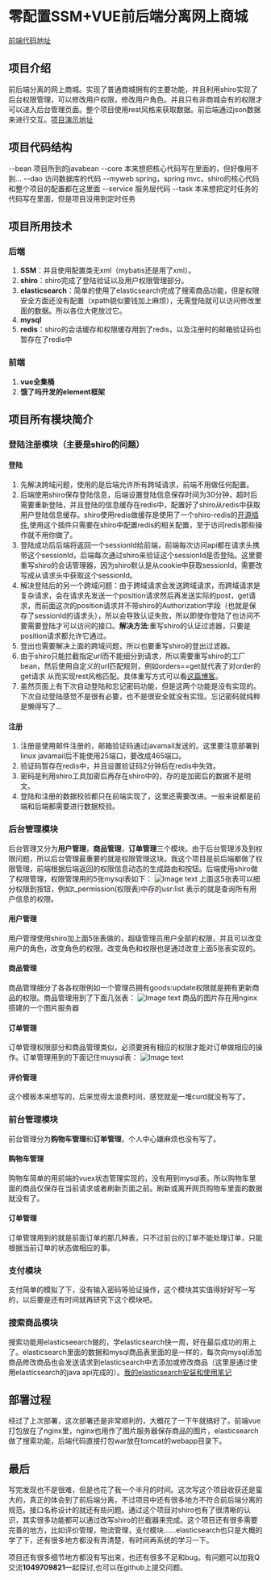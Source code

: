 # 零配置SSM+VUE前后端分离网上商城
[前端代码地址](https://github.com/fanshanchao/shop-vue)
## 项目介绍
前后端分离的网上商城。实现了普通商城拥有的主要功能，并且利用shiro实现了后台权限管理，可以修改用户权限，修改用户角色。并且只有非商城会有的权限才可以进入后台管理页面。整个项目使用rest风格来获取数据。前后端通过json数据来进行交互。[项目演示地址](http://120.76.56.254:8084/#/)
## 项目代码结构
--bean  项目所到的javabean
--core  本来想把核心代码写在里面的，但好像用不到...
--dao  访问数据库的代码
--myweb spring，spring mvc，shiro的核心代码和整个项目的配置都在这里面
--service 服务层代码
--task 本来想把定时任务的代码写在里面，但是项目没用到定时任务



## 项目所用技术
### 后端
1. **SSM**：并且使用配置类无xml（mybatis还是用了xml）。
2. **shiro**：shiro完成了登陆验证以及用户权限管理部分。
3. **elasticsearch**：简单的使用了elasticsearch完成了搜索商品功能，但是权限安全方面还没有配置（xpath貌似要钱加上麻烦），无需登陆就可以访问修改里面的数据。所以各位大佬放过它。
4. **mysql**
5. **redis**：shiro的会话缓存和权限缓存用到了redis，以及注册时的邮箱验证码也暂存在了redis中
### 前端
1. **vue全集桶**
2. **饿了吗开发的element框架**

## 项目所有模块简介

### 登陆注册模块（主要是shiro的问题）
#### 登陆
1. 先解决跨域问题，使用的是后端允许所有跨域请求，前端不用做任何配置。
2. 后端使用shiro保存登陆信息，后端设置登陆信息保存时间为30分钟，超时后需要重新登陆，并且登陆的信息缓存在redis中，配置好了shiro从redis中获取用户登陆信息缓存。shiro使用redis做缓存是使用了一个shiro-redis的[开源插件](https://github.com/alexxiyang/shiro-redis),使用这个插件只需要在shiro中配置redis的相关配置，至于访问redis那些操作就不用你做了。
3. 登陆成功后后端将返回一个sessionId给前端，前端每次访问api都在请求头携带这个sessionId，后端每次通过shiro来验证这个sessionId是否登陆。这里要重写shiro的会话管理器，因为shiro默认是从cookie中获取sessionId，需要改写成从请求头中获取这个sessionId。
4. 解决登陆后的另一个跨域问题：由于跨域请求会发送跨域请求，而跨域请求是复杂请求，会在请求先发送一个position请求然后再发送实际的post，get请求，而前面这次的position请求并不带shiro的Authorization字段（也就是保存了sessionId的请求头），所以会导致认证失败，所以即使你登陆了也访问不要需要登陆才可以访问的接口。**解决方法**:重写shiro的认证过滤器，只要是position请求都允许它通过。
5. 登出也需要解决上面的跨域问题，所以也要重写shiro的登出过滤器。
6. 由于shiro只能拦截指定url而不能细分到请求，所以需要重写shiro的工厂bean，然后使用自定义的url匹配规则，例如orders==get就代表了对order的get请求 从而实现rest风格匹配。具体重写方式可以看[这篇博客](https://segmentfault.com/a/1190000014545172)。
7. 虽然页面上有下次自动登陆和忘记密码功能，但是这两个功能是没有实现的。下次自动登陆感觉不是很有必要，也不是很安全就没有实现。忘记密码就纯粹是懒得写了...
#### 注册
1. 注册是使用邮件注册的，邮箱验证码通过javamail发送的。这里要注意部署到linux javamail后不能使用25端口，要改成465端口。
2. 验证码暂存在redis中，并且设置验证码2分钟后在redis中失效。
3. 密码是利用shiro工具加密后再存在shiro中的，存的是加密后的数据不是明文。
4. 登陆和注册的数据校验都只在前端实现了，这里还需要改进。一般来说都是前端和后端都需要进行数据校验。

### 后台管理模块
后台管理又分为**用户管理**，**商品管理**，**订单管理**三个模块。由于后台管理涉及到权限问题，所以后台管理最重要的就是权限管理这块。我这个项目是前后端都做了权限管理，前端根据后端返回的权限信息动态的生成路由和按钮。后端使用shiro做了权限管理，权限管理用的5张mysql表如下：
![Image text](https://github.com/fanshanchao/images/blob/master/shopImages/Snipaste_2019-05-23_20-24-17.png)
上面这5张表可以细分权限到按钮，例如t_permission(权限表)中存的usr:list 表示的就是查询所有用户信息的权限。

#### 用户管理
用户管理使用shiro加上面5张表做的，超级管理员用户全部的权限，并且可以改变用户的角色，改变角色的权限。改变角色和权限也是通过改变上面5张表实现的。
#### 商品管理
商品管理细分了各各权限例如一个管理员拥有goods:update权限就是拥有更新商品的权限。商品管理用到了下面几张表：
![Image text](https://github.com/fanshanchao/images/blob/master/shopImages/%E5%95%86%E5%93%81%E7%AE%A1%E7%90%86.png)
商品的图片存在用nginx搭建的一个图片服务器
#### 订单管理
订单管理权限部分和商品管理类似，必须要拥有相应的权限才能对订单做相应的操作。订单管理用到的下面记住muysql表：
![Image text](https://github.com/fanshanchao/images/blob/master/shopImages/%E8%AE%A2%E5%8D%95%E7%AE%A1%E7%90%86.png)
#### 评价管理
这个模板本来想写的，后来觉得太浪费时间，感觉就是一堆curd就没有写了。

### 前台管理模块
前台管理分为**购物车管理**和**订单管理**，个人中心嫌麻烦也没有写了。
#### 购物车管理
购物车简单的用前端的vuex状态管理实现的，没有用到mysql表。所以购物车里面的商品仅保存在当前请求或者刷新页面之前。刷新或离开网页购物车里面的数据就没有了。
#### 订单管理
订单管理用到的就是前面订单的那几种表，只不过前台的订单不能处理订单，只能根据当前订单的状态做相应的事。
### 支付模块
支付简单的模拟了下，没有输入密码等验证操作，这个模块其实值得好好写一写的，以后要是还有时间就再研究下这个模块吧。
### 搜索商品模块
搜索功能用elasticseearch做的，学elasticsearch快一周，好在最后成功的用上了。elasticsearch里面的数据和mysql商品表里面的是一样的，每次向mysql添加商品修改商品也会发送请求到elasticsearch中去添加或修改商品（这里是通过使用elasticsearch的java api完成的）。[我的elasticsearch安装和使用笔记](https://segmentfault.com/n/1330000019063224)
## 部署过程
经过了上次部署，这次部署还是非常顺利的，大概花了一下午就搞好了。前端vue打包放在了nginx里，nginx也用作了图片服务器保存商品的图片，elasticsearch做了搜索功能，后端代码直接打包war放在tomcat的webapp目录下。
## 最后
写完发现也不是很难，但是也花了我一个半月的时间。这次写这个项目收获还是蛮大的，真正的体会到了前后端分离，不过项目中还有很多地方不符合前后端分离的规范。接口名称设计的就还有些问题。通过这个项目对shiro也有了很清晰的认识，其实很多功能都可以通过改写shiro的拦截器来完成。这个项目还有很多需要完善的地方，比如评价管理，物流管理，支付模块......elasticsearch也只是大概的学了下，还有很多地方都没有弄清楚，有时间再系统的学习一下。

项目还有很多细节地方都没有写出来，也还有很多不足和bug。有问题可以加我Q交流**1049709821**一起探讨,也可以在github上提交问题。



